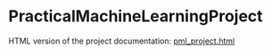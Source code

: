 PracticalMachineLearningProject
===============================

HTML version of the project documentation: [pml_project.html](http://leo9r.github.io/PracticalMachineLearningProject/pml_project.html)
